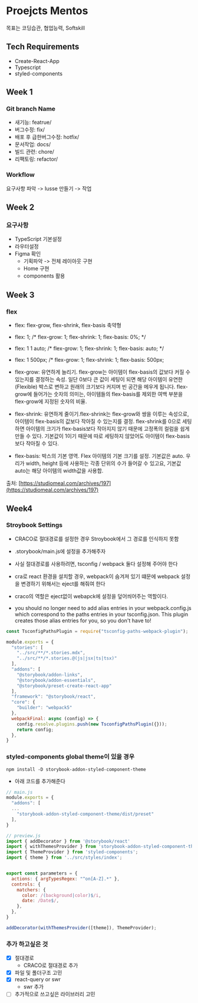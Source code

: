 # Proejcts Mentos

목표는 코딩습관, 협업능력, Softskill

## Tech Requirements

- Create-React-App
- Typescript
- styled-components

## Week 1

### Git branch Name

- 새기능: featrue/
- 버그수정: fix/
- 배포 후 급한버그수정: hotfix/
- 문서작업: docs/
- 빌드 관련: chore/
- 리팩토링: refactor/

### Workflow

요구사항 파악 -> Iusse 만들기 -> 작업

## Week 2

### 요구사항

- TypeScript 기본설정
- 라우터설정
- Figma 확인
  - 기획파악 -> 전체 레이아웃 구현
  - Home 구현
  - components 활용

## Week 3

### flex

- flex: flex-grow, flex-shrink, flex-basis 축약형
- flex: 1;
/* flex-grow: 1; flex-shrink: 1; flex-basis: 0%; */
- flex: 1 1 auto;
/* flex-grow: 1; flex-shrink: 1; flex-basis: auto; */
- flex: 1 500px;
/* flex-grow: 1; flex-shrink: 1; flex-basis: 500px; 

- flex-grow: 유연하게 늘리기. flex-grow는 아이템이 flex-basis의 값보다 커질 수 있는지를 결정하는 속성. 일단 0보다 큰 값이 세팅이 되면 해당 아이템이 유연한(Flexible) 박스로 변하고 원래의 크기보다 커지며 빈 공간을 메우게 됩니다. flex-grow에 들어가는 숫자의 의미는, 아이템들의 flex-basis를 제외한 여백 부분을 flex-grow에 지정된 숫자의 비율.

- flex-shrink: 유연하게 줄이기.flex-shrink는 flex-grow와 쌍을 이루는 속성으로, 아이템이 flex-basis의 값보다 작아질 수 있는지를 결정. flex-shrink를 0으로 세팅하면 아이템의 크기가 flex-basis보다 작아지지 않기 때문에 고정폭의 컬럼을 쉽게 만들 수 있다. 기본값이 1이기 때문에 따로 세팅하지 않았어도 아이템이 flex-basis보다 작아질 수 있다.

- flex-basis: 박스의 기본 영역. Flex 아이템의 기본 크기를 설정. 기본값은 auto.
우리가 width, height 등에 사용하는 각종 단위의 수가 들어갈 수 있고요, 기본값 auto는 해당 아이템의 width값을 사용합.

출처: [https://studiomeal.com/archives/197](https://studiomeal.com/archives/197)

## Week4

### Stroybook Settings

- CRACO로 절대경로를 설정한 경우 Stroybook에서 그 경로를 인식하지 못함
- .storybook/main.js에 설정을 추가해주자

- 사실 절대경로를 사용하려면, tsconfig / webpack 둘다 설정해 주어야 한다
- cra로 react 환경을 설치할 경우, webpack이 숨겨져 있기 떄문에 webpack 설정을 변경하기 위해서는 eject를 해줘여 한다
- craco의 역할은 eject없이 webapck에 설정을 덮어씌어주는 역할이다.
-  you should no longer need to add alias entries in your webpack.config.js which correspond to the paths entries in your tsconfig.json. This plugin creates those alias entries for you, so you don't have to!

```js
const TsconfigPathsPlugin = require("tsconfig-paths-webpack-plugin");

module.exports = {
  "stories": [
    "../src/**/*.stories.mdx",
    "../src/**/*.stories.@(js|jsx|ts|tsx)"
  ],
  "addons": [
    "@storybook/addon-links",
    "@storybook/addon-essentials",
    "@storybook/preset-create-react-app"
  ],
  "framework": "@storybook/react",
  "core": {
    "builder": "webpack5"
  },
  webpackFinal: async (config) => {
    config.resolve.plugins.push(new TsconfigPathsPlugin({}));
    return config;
  },
}
```

### styled-components global theme이 있을 경우


```
npm install -D storybook-addon-styled-component-theme
```

- 아래 코드를 추가해준다


```js
// main.js
module.exports = {
  "addons": [
  ...
    "storybook-addon-styled-component-theme/dist/preset"
  ],
}
```
```js
// preview.js
import { addDecorator } from '@storybook/react'
import { withThemesProvider } from 'storybook-addon-styled-component-theme';
import { ThemeProvider } from 'styled-components';
import { theme } from '../src/styles/index';


export const parameters = {
  actions: { argTypesRegex: "^on[A-Z].*" },
  controls: {
    matchers: {
      color: /(background|color)$/i,
      date: /Date$/,
    },
  },
}

addDecorator(withThemesProvider([theme]), ThemeProvider);
```

### 추가 하고싶은 것

- [x] 절대경로
  - CRACO로 절대경로 추가
- [x] 파일 및 폴더구조 고민
- [x] react-query or swr
  - swr 추가
- [ ] 추가적으로 쓰고싶은 라이브러리 고민
